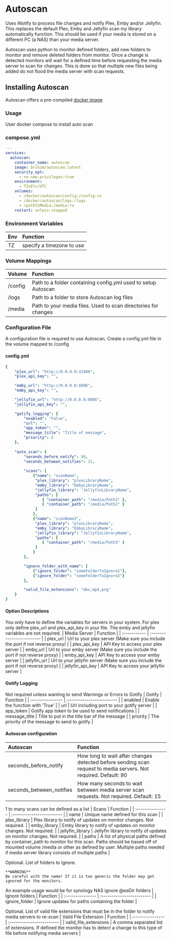 # Autoscan

Uses iNotify to process file changes and notify Plex, Emby and/or Jellyfin.
This replaces the default Plex, Emby and Jellyfin scan my library automatically function.
This should be used if your media is stored on a different PC (a NAS) than your media server.

Autoscan uses python to monitor defined folders, add new folders to monitor and remove deleted folders from monitor. Once a change is detected monitors will wait for a defined time before requesting the media server to scan for changes. This is done so that multiple new files being added do not flood the media server with scan requests.

## Installing Autoscan
Autoscan offers a pre-compiled [docker image](https://hub.docker.com/repository/docker/brikim/autoscan/general)

### Usage
User docker compose to install auto scan

### compose.yml
```yaml
---
services:
  autoscan:
    container_name: autoscan
    image: brikim/autoscan:latest
    security_opt:
      - no-new-privileges:true
    environment:
      - TZ=Etc/UTC
    volumes:
      - /docker/autoscan/config:/config:ro
      - /docker/autoscan/logs:/logs
      - /pathToMedia:/media:ro
    restart: unless-stopped
```

### Environment Variables
| Env | Function |
| :------- | :------------------------ |
| TZ       | specify a timezone to use |

### Volume Mappings
| Volume | Function |
| :------- | :------------------------ |
| /config  | Path to a folder containing config.yml used to setup Autoscan |
| /logs    | Path to a folder to store Autoscan log files |
| /media   | Path to your media files. Used to scan directories for changes |

### Configuration File
A configuration file is required to use Autoscan. Create a config.yml file in the volume mapped to /config

#### config.yml
```yaml
{
    "plex_url": "http://0.0.0.0:32400",
    "plex_api_key": "",

    "emby_url": "http://0.0.0.0:8096",
    "emby_api_key": "",

    "jellyfin_url": "http://0.0.0.0:8096",
    "jellyfin_api_key": "",

    "gotify_logging": {
        "enabled": "False",
        "url": "",
        "app_token": "",
        "message_title": "Title of message",
        "priority": 6
    },
    
    "auto_scan": {
        "seconds_before_notify": 90,
        "seconds_between_notifies": 15,
        
        "scans": [
            {"name": "scanName", 
             "plex_library": "plexLibraryName", 
             "emby_library": "EmbyLibraryName", 
             "jellyfin_library": "JellyfinLibraryName",
             "paths": [
                { "container_path": "/media/Path1" },
                { "container_path": "/media/Path2" }
             ]
            },
            {"name": "scanName2", 
             "plex_library": "plexLibraryName", 
             "emby_library": "EmbyLibraryName", 
             "jellyfin_library": "JellyfinLibraryName",
             "paths": [
                { "container_path": "/media/Path3" }
             ]
            }
        ],

        "ignore_folder_with_name": [
            {"ignore_folder": "someFolderToIgnore1"},
            {"ignore_folder": "someFolderToIgnore2"}
        ],

        "valid_file_extensions": "mkv,mp4,png"
    }
}
```

#### Option Descriptions
You only have to define the variables for servers in your system. For plex only define plex_url and plex_api_key in your file. The emby and jellyfin variables are not required.
| Media Server | Function |
| :----------- | :------------------------ |
| plex_url           | Url to your plex server (Make sure you include the port if not reverse proxy) |
| plex_api_key       | API Key to access your plex server |
| emby_url           | Url to your emby server (Make sure you include the port if not reverse proxy) |
| emby_api_key       | API Key to access your emby server |
| jellyfin_url       | Url to your jellyfin server (Make sure you include the port if not reverse proxy) |
| jellyfin_api_key   | API Key to access your jellyfin server |

#### Gotify Logging
Not required unless wanting to send Warnings or Errors to Gotify
| Gotify | Function |
| :--------------- | :------------------------ |
| enabled          | Enable the function with 'True' |
| url              | Url including port to your gotify server |
| app_token        | Gotify app token to be used to send notifications |
| message_title    | Title to put in the title bar of the message |
| priority         | The priority of the message to send to gotify |

#### Autoscan configuration

| Autoscan | Function |
| :--------------- | :------------------------ |
| seconds_before_notify    | How long to wait after changes detected before sending scan request to media servers. Not required. Default: 90 |
| seconds_between_notifies | How many seconds to wait between media server scan requests. Not required. Default: 15 |

1 to many scans can be defined as a list
| Scans | Function |
| :--------------- | :------------------------ |
| name             | Unique name defined for this scan |
| plex_library     | Plex library to notify of updates on monitor changes. Not required. |
| emby_library     | Emby library to notify of updates on monitor changes. Not required. |
| jellyfin_library | Jellyfin library to notify of updates on monitor changes. Not required. |
| paths            | A list of physical paths defined by container_path to monitor for this scan. Paths should be based off of mounted volume /media or other as defined by user. Multiple paths needed if media server library consists of multiple paths |

Optional. List of folders to ignore.
```
**WARNING**
Be careful with the name! If it is too generic the folder may get ignored for the monitors.
```
An example usage would be for synology NAS ignore @eaDir folders
| Ignore folders | Function |
| :--------------- | :------------------------ |
| ignore_folder    | Ignore updates for paths containing the folder |

Optional. List of valid file extensions that must be in the folder to notify media servers to re-scan
| Valid File Extension | Function |
| :--------------- | :------------------------ |
| valid_file_extensions    | A comma separated list of extensions. If defined the monitor has to detect a change to this type of file before notifying media servers |
